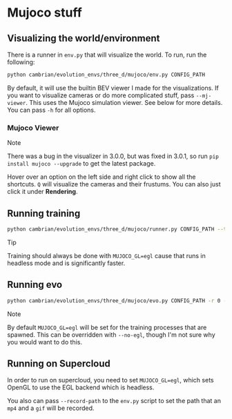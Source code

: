 # Mujoco stuff

## Visualizing the world/environment

There is a runner in `env.py` that will visualize the world. To run, run the following:

```bash
python cambrian/evolution_envs/three_d/mujoco/env.py CONFIG_PATH
```

By default, it will use the builtin BEV viewer I made for the visualizations. If you want to visualize cameras or do more complicated stuff, pass `--mj-viewer`. This uses the Mujoco simulation viewer. See below for more details. You can pass `-h` for all options.

### Mujoco Viewer

> [!NOTE]
> There was a bug in the visualizer in 3.0.0, but was fixed in 3.0.1, so run `pip install mujoco --upgrade` to get the latest package.

Hover over an option on the left side and right click to show all the shortcuts. `Q` will visualize the cameras and their frustums. You can also just click it under **Rendering**.

## Running training

```bash
python cambrian/evolution_envs/three_d/mujoco/runner.py CONFIG_PATH --train -r 0
```

> [!TIP]
> Training should always be done with `MUJOCO_GL=egl` cause that runs in headless mode and is significantly faster.

## Running evo

```bash
python cambrian/evolution_envs/three_d/mujoco/evo.py CONFIG_PATH -r 0 -g 0
```

> [!NOTE]
> By default `MUJOCO_GL=egl` will be set for the training processes that are spawned. This can be overridden with `--no-egl`, though I'm not sure why you would want to do this.

## Running on Supercloud

In order to run on supercloud, you need to set `MUJOCO_GL=egl`, which sets OpenGL to use the EGL backend which is headless.

You also can pass `--record-path` to the `env.py` script to set the path that an `mp4` and a `gif` will be recorded.